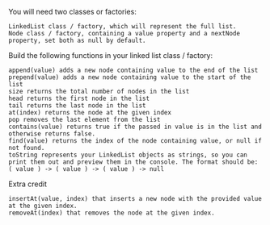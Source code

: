 You will need two classes or factories:

    LinkedList class / factory, which will represent the full list.
    Node class / factory, containing a value property and a nextNode property, set both as null by default.

Build the following functions in your linked list class / factory:

    append(value) adds a new node containing value to the end of the list
    prepend(value) adds a new node containing value to the start of the list
    size returns the total number of nodes in the list
    head returns the first node in the list
    tail returns the last node in the list
    at(index) returns the node at the given index
    pop removes the last element from the list
    contains(value) returns true if the passed in value is in the list and otherwise returns false.
    find(value) returns the index of the node containing value, or null if not found.
    toString represents your LinkedList objects as strings, so you can print them out and preview them in the console. The format should be: ( value ) -> ( value ) -> ( value ) -> null

Extra credit

    insertAt(value, index) that inserts a new node with the provided value at the given index.
    removeAt(index) that removes the node at the given index.

